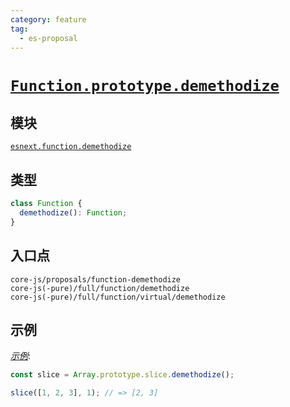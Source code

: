 ```yaml
---
category: feature
tag:
  - es-proposal
---
```


# [`Function.prototype.demethodize`](https://github.com/js-choi/proposal-function-demethodize)

## 模块

[`esnext.function.demethodize`](https://github.com/zloirock/core-js/blob/master/packages/core-js/modules/esnext.function.demethodize.js)

## 类型

```ts
class Function {
  demethodize(): Function;
}
```

## 入口点

```
core-js/proposals/function-demethodize
core-js(-pure)/full/function/demethodize
core-js(-pure)/full/function/virtual/demethodize
```

## 示例

[_示例_](https://tinyurl.com/2ltmohgl):

```js
const slice = Array.prototype.slice.demethodize();

slice([1, 2, 3], 1); // => [2, 3]
```
